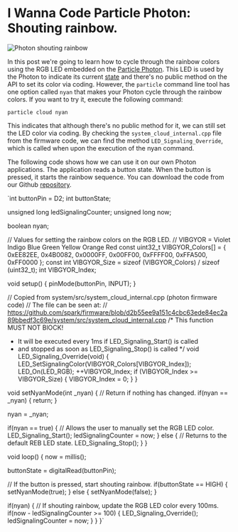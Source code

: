# I Wanna Code Particle Photon: Shouting rainbow.

![Photon shouting rainbow](https://raw.githubusercontent.com/iwannacode-com/blog/master/post0001/pic.jpg)

In this post we're going to learn how to cycle through the rainbow colors
using the RGB LED embedded on the [Particle
Photon](https://store.particle.io/?product=particle-photon). This LED is used
by the Photon to indicate its current
[state](https://docs.particle.io/guide/getting-started/modes/photon/) and
there's no public method on the API to set its color via coding. However, the
`particle` command line tool has one option called `nyan` that makes your
Photon cycle through the rainbow colors. If you want to try it, execute the
following command:

`particle cloud nyan`

This indicates that although there's no public method for it, we can still set
the LED color via coding. By checking the `system_cloud_internal.cpp` file from
the firmware code, we can find the method `LED_Signaling_Override`, which is
called when upon the execution of the nyan command.

The following code shows how we can use it on our own Photon applications. The
application reads a button state. When the button is pressed, it starts the
rainbow sequence. You can download the code from our Github
[repository](https://github.com/iwannacode-com/blog/tree/master/post0001).


`int buttonPin = D2;
int buttonState;

unsigned long ledSignalingCounter;
unsigned long now;

boolean nyan;

// Values for setting the rainbow colors on the RGB LED.
// VIBGYOR = Violet Indigo Blue Green Yellow Orange Red
const uint32_t VIBGYOR_Colors[] = {
  0xEE82EE, 0x4B0082, 0x0000FF, 0x00FF00, 0xFFFF00, 0xFFA500, 0xFF0000
};
const int VIBGYOR_Size = sizeof (VIBGYOR_Colors) / sizeof (uint32_t);
int VIBGYOR_Index;

void setup() {
  pinMode(buttonPin, INPUT);
}

// Copied from system/src/system_cloud_internal.cpp (photon firmware code)
// The file can be seen at:
// https://github.com/spark/firmware/blob/d2b55ee9a151c4cbc63ede84ec2a89bbedf3c69e/system/src/system_cloud_internal.cpp
/* This function MUST NOT BlOCK!
 * It will be executed every 1ms if LED_Signaling_Start() is called
 * and stopped as soon as LED_Signaling_Stop() is called */
void LED_Signaling_Override(void) {
  LED_SetSignalingColor(VIBGYOR_Colors[VIBGYOR_Index]);
  LED_On(LED_RGB);
  ++VIBGYOR_Index;
  if (VIBGYOR_Index >= VIBGYOR_Size) {
    VIBGYOR_Index = 0;
  }
}

void setNyanMode(int _nyan) {
  // Return if nothing has changed.
  if(nyan == _nyan) {
    return;
  }

  nyan = _nyan;

  if(nyan == true) {
    // Allows the user to manually set the RGB LED color.
    LED_Signaling_Start();
    ledSignalingCounter = now;
  } else {
    // Returns to the default REB LED state.
    LED_Signaling_Stop();
  }
}

void loop() {
  now = millis();

  buttonState = digitalRead(buttonPin);

  // If the button is pressed, start shouting rainbow.
  if(buttonState == HIGH) {
    setNyanMode(true);
  } else {
    setNyanMode(false);
  }

  if(nyan) {
    // If shouting rainbow, update the RGB LED color every 100ms.
    if(now - ledSignalingCounter >= 100) {
      LED_Signaling_Override();
      ledSignalingCounter = now;
    }
  }
}`
